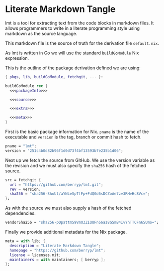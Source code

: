 # Literate Markdown Tangle

lmt is a tool for extracting text from the code blocks in markdown files. It allows programmers to write in a literate programming style using markdown as the source language.

This markdown file is the source of truth for the derivation file `default.nix`.

As lmt is written in Go we will use the standard `buildGoModule` Nix expression.

This is the outline of the package derivation defined we are using:

```nix default.nix
{ pkgs, lib, buildGoModule, fetchgit, ... }:

buildGoModule rec {
  <<<packageInfo>>>

  <<<source>>>

  <<<extra>>>

  <<<meta>>>
}
```

First is the basic package information for Nix. `pname` is the name of the executable
and `version` is the tag, branch or commit hash to fetch.

```nix "packageInfo"+=
pname = "lmt";
version = "251c4b0d82b96f1d0d73f4bf13593b7e235b1d06";
```

Next up we fetch the source from GitHub. We use the version variable as the revision
and we must also specify the `sha256` hash of the fetched source.

```nix "source"+=
src = fetchgit {
  url = "https://github.com/berryp/lmt.git";
  rev = version;
  sha256 = "sha256-SAoUt/aYNLeSpTfFp+FdQGd6sDCZoAe7zv3RHvHc8Vc=";
};
```

As with the source we must also supply a hash of the fetched dependencies.

```nix "extra"+=
vendorSha256 = "sha256-pQpattmS9VmO3ZIQUFn66az8GSmB4IvYhTTCFn6SUmo=";
```

Finally we provide additional metadata for the Nix package.

```nix "meta"+=
meta = with lib; {
  description = "Literate Markdown Tangle";
  homepage = "https://github.com/berryp/lmt";
  license = licenses.mit;
  maintainers = with maintainers; [ berryp ];
};
```
